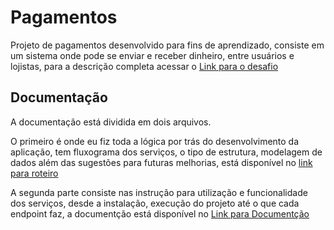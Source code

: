 
# Pagamentos

Projeto de pagamentos desenvolvido para fins de aprendizado,
consiste em um sistema onde pode se enviar e receber dinheiro,
entre usuários e lojistas, para a descrição completa acessar o
[Link para o desafio](https://github.com/LucasCostakt/Pagamentos/blob/master/desafio.md)

## Documentação

A documentação está dividida em dois arquivos.

O primeiro é onde eu fiz toda a lógica por trás do desenvolvimento
da aplicação, tem fluxograma dos serviços, o tipo de estrutura,
modelagem de dados além das sugestões para futuras melhorias,
está disponível no [link para roteiro](https://github.com/LucasCostakt/Pagamentos/blob/master/roteiro.md) 

A segunda parte consiste nas instrução para utilização e funcionalidade
dos serviços, desde a instalação, execução do projeto até 
o que cada endpoint faz, a documentção está disponível no
[Link para Documentção](https://github.com/LucasCostakt/Pagamentos/blob/master/documentation.md)

  
